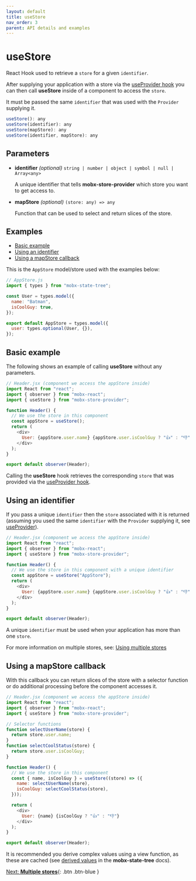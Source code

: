 ```yaml
---
layout: default
title: useStore
nav_order: 3
parent: API details and examples
---
```


# useStore

React Hook used to retrieve a `store` for a given `identifier`.

After supplying your application with a store via the [useProvider hook](/api/useProvider) you can then call **useStore** inside of a component to access the `store`.

It must be passed the same `identifier` that was used with the `Provider` supplying it.

```javascript
useStore(): any
useStore(identifier): any
useStore(mapStore): any
useStore(identifier, mapStore): any
```

## Parameters

- **identifier** _(optional)_ `string | number | object | symbol | null | Array<any>`

  A unique identifier that tells **mobx-store-provider** which store you want to get access to.

- **mapStore** _(optional)_ `(store: any) => any`

  Function that can be used to select and return slices of the store.

## Examples

- [Basic example](#basic-example)
- [Using an identifier](#use-an-identifer)
- [Using a mapStore callback](#using-a-mapstatetoprops-callback)

This is the `AppStore` model/store used with the examples below:

```javascript
// AppStore.js
import { types } from "mobx-state-tree";

const User = types.model({
  name: "Batman",
  isCoolGuy: true,
});

export default AppStore = types.model({
  user: types.optional(User, {}),
});
```

## Basic example

The following shows an example of calling **useStore** without any parameters.

```javascript
// Header.jsx (component we access the appStore inside)
import React from "react";
import { observer } from "mobx-react";
import { useStore } from "mobx-store-provider";

function Header() {
  // We use the store in this component
  const appStore = useStore();
  return (
    <div>
      User: {appStore.user.name} {appStore.user.isCoolGuy ? "👍" : "👎"}
    </div>
  );
}

export default observer(Header);
```

Calling the **useStore** hook retrieves the corresponding `store` that was provided via the [useProvider hook](/api/useProvider).

## Using an identifier

If you pass a unique `identifier` then the `store` associated with it is returned (assuming you used the same `identifier` with the `Provider` supplying it, see [useProvider](/api/useProvider)).

```javascript
// Header.jsx (component we access the appStore inside)
import React from "react";
import { observer } from "mobx-react";
import { useStore } from "mobx-store-provider";

function Header() {
  // We use the store in this component with a unique identifier
  const appStore = useStore("AppStore");
  return (
    <div>
      User: {appStore.user.name} {appStore.user.isCoolGuy ? "👍" : "👎"}
    </div>
  );
}

export default observer(Header);
```

A unique `identifier` must be used when your application has more than one `store`.

For more information on multiple stores, see: [Using multiple stores](/using-multiple-stores)

## Using a mapStore callback

With this callback you can return slices of the store with a selector function or do additional processing before the component accesses it.

```javascript
// Header.jsx (component we access the appStore inside)
import React from "react";
import { observer } from "mobx-react";
import { useStore } from "mobx-store-provider";

// Selector functions
function selectUserName(store) {
  return store.user.name;
}
function selectCoolStatus(store) {
  return store.user.isCoolGuy;
}

function Header() {
  // We use the store in this component
  const { name, isCoolGuy } = useStore((store) => ({
    name: selectUserName(store),
    isCoolGuy: selectCoolStatus(store),
  }));

  return (
    <div>
      User: {name} {isCoolGuy ? "👍" : "👎"}
    </div>
  );
}

export default observer(Header);
```

It is recommended you derive complex values using a view function, as these are cached (see [derived values](https://mobx-state-tree.js.org/concepts/views) in the **mobx-state-tree** docs).

[Next: **Multiple stores**](/multiple-stores){: .btn .btn-blue }
